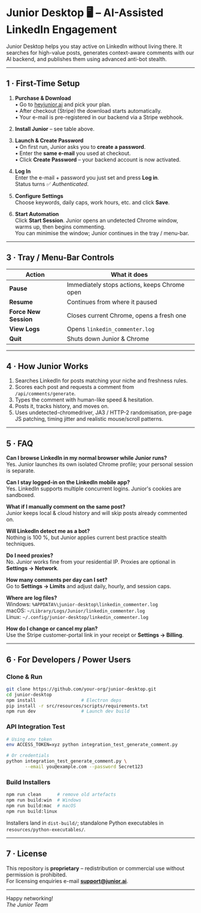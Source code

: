 # Junior Desktop 🖥️ – AI-Assisted LinkedIn Engagement

Junior Desktop helps you stay active on LinkedIn without living there.  It searches for high-value posts, generates context-aware comments with our AI backend, and publishes them using advanced anti-bot stealth.

---


## 1 · First-Time Setup

1. **Purchase & Download**  
   • Go to [heyjunior.ai](https://heyjunior.ai) and pick your plan.  
   • After checkout (Stripe) the download starts automatically.  
   • Your e-mail is pre-registered in our backend via a Stripe webhook.

2. **Install Junior** – see table above.

3. **Launch & Create Password**  
   • On first run, Junior asks you to **create a password**.  
   • Enter the **same e-mail** you used at checkout.  
   • Click **Create Password** – your backend account is now activated.

4. **Log In**  
   Enter the e-mail + password you just set and press **Log in**.  
   Status turns ✅ *Authenticated*.

5. **Configure Settings**  
   Choose keywords, daily caps, work hours, etc. and click **Save**.

6. **Start Automation**  
   Click **Start Session**. Junior opens an undetected Chrome window, warms up, then begins commenting.  
   You can minimise the window; Junior continues in the tray / menu-bar.

---

## 3 · Tray / Menu-Bar Controls

| Action | What it does |
|--------|--------------|
| **Pause** | Immediately stops actions, keeps Chrome open |
| **Resume** | Continues from where it paused |
| **Force New Session** | Closes current Chrome, opens a fresh one |
| **View Logs** | Opens `linkedin_commenter.log` |
| **Quit** | Shuts down Junior & Chrome |

---

## 4 · How Junior Works

1. Searches LinkedIn for posts matching your niche and freshness rules.  
2. Scores each post and requests a comment from `/api/comments/generate`.  
3. Types the comment with human-like speed & hesitation.  
4. Posts it, tracks history, and moves on.  
5. Uses undetected-chromedriver, JA3 / HTTP-2 randomisation, pre-page JS patching, timing jitter and realistic mouse/scroll patterns.

---

## 5 · FAQ

**Can I browse LinkedIn in my normal browser while Junior runs?**  
Yes. Junior launches its own isolated Chrome profile; your personal session is separate.

**Can I stay logged-in on the LinkedIn mobile app?**  
Yes. LinkedIn supports multiple concurrent logins. Junior's cookies are sandboxed.

**What if I manually comment on the same post?**  
Junior keeps local & cloud history and will skip posts already commented on.

**Will LinkedIn detect me as a bot?**  
Nothing is 100 %, but Junior applies current best practice stealth techniques.

**Do I need proxies?**  
No. Junior works fine from your residential IP. Proxies are optional in **Settings → Network**.

**How many comments per day can I set?**  
Go to **Settings → Limits** and adjust daily, hourly, and session caps.

**Where are log files?**  
Windows: `%APPDATA%\junior-desktop\linkedin_commenter.log`  
macOS: `~/Library/Logs/Junior/linkedin_commenter.log`  
Linux: `~/.config/junior-desktop/linkedin_commenter.log`

**How do I change or cancel my plan?**  
Use the Stripe customer-portal link in your receipt or **Settings → Billing**.

---

## 6 · For Developers / Power Users

### Clone & Run

```bash
git clone https://github.com/your-org/junior-desktop.git
cd junior-desktop
npm install                 # Electron deps
pip install -r src/resources/scripts/requirements.txt
npm run dev                 # Launch dev build
```

### API Integration Test

```bash
# Using env token
env ACCESS_TOKEN=xyz python integration_test_generate_comment.py

# Or credentials
python integration_test_generate_comment.py \
       --email you@example.com --password Secret123
```

### Build Installers

```bash
npm run clean      # remove old artefacts
npm run build:win  # Windows
npm run build:mac  # macOS
npm run build:linux
```

Installers land in `dist-build/`; standalone Python executables in `resources/python-executables/`.

---

## 7 · License

This repository is **proprietary** – redistribution or commercial use without permission is prohibited.  
For licensing enquiries e-mail **support@junior.ai**.

---

Happy networking!  
*The Junior Team*
